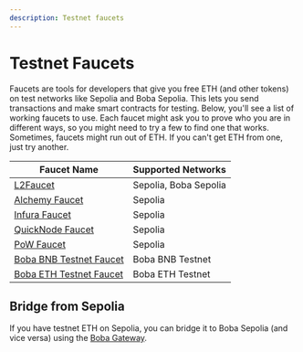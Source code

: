 ```yaml
---
description: Testnet faucets
---
```


# Testnet Faucets

Faucets are tools for developers that give you free ETH (and other tokens) on test networks like Sepolia and Boba Sepolia. This lets you send transactions and make smart contracts for testing. Below, you'll see a list of working faucets to use. Each faucet might ask you to prove who you are in different ways, so you might need to try a few to find one that works. Sometimes, faucets might run out of ETH. If you can't get ETH from one, just try another.

| Faucet Name                                                         | Supported Networks    |
|---------------------------------------------------------------------|-----------------------|
| [L2Faucet](https://www.l2faucet.com/)                               | Sepolia, Boba Sepolia |
| [Alchemy Faucet](https://www.alchemy.com/faucets/ethereum-sepolia)  | Sepolia               |
| [Infura Faucet](https://www.infura.io/faucet/sepolia)               | Sepolia               |
| [QuickNode Faucet](https://faucet.quicknode.com/drip)               | Sepolia               |
| [PoW Faucet](https://sepolia-faucet.pk910.de/)                      | Sepolia               |
| [Boba BNB Testnet Faucet](https://faucet.testnet.bnb.boba.network/) | Boba BNB Testnet      |
| [Boba ETH Testnet Faucet](https://faucet.sepolia.boba.network/)     | Boba ETH Testnet      |

## Bridge from Sepolia

If you have testnet ETH on Sepolia, you can bridge it to Boba Sepolia (and vice versa) using the [Boba Gateway](https://gateway.boba.network).
